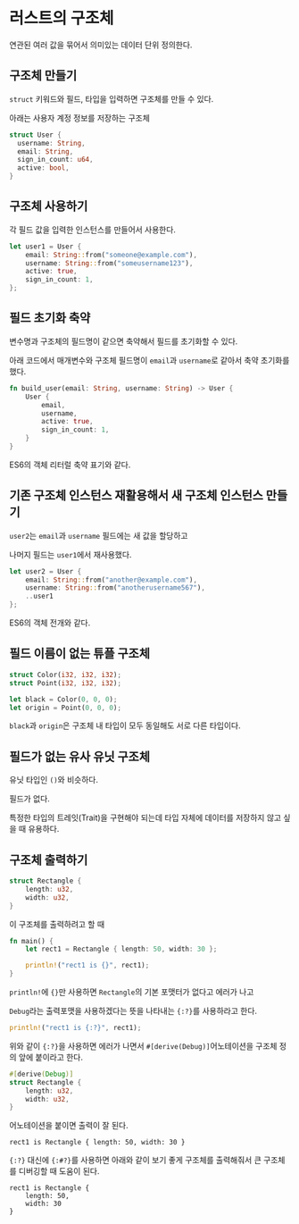 # 러스트의 구조체

연관된 여러 값을 묶어서 의미있는 데이터 단위 정의한다.

## 구조체 만들기

`struct` 키워드와 필드, 타입을 입력하면 구조체를 만들 수 있다.

아래는 사용자 계정 정보를 저장하는 구조체

```rust
struct User {
  username: String,
  email: String,
  sign_in_count: u64,
  active: bool,
}
```

## 구조체 사용하기

각 필드 값을 입력한 인스턴스를 만들어서 사용한다.

```rust
let user1 = User {
    email: String::from("someone@example.com"),
    username: String::from("someusername123"),
    active: true,
    sign_in_count: 1,
};
```

## 필드 초기화 축약

변수명과 구조체의 필드명이 같으면 축약해서 필드를 초기화할 수 있다.

아래 코드에서 매개변수와 구조체 필드명이 `email`과 `username`로 같아서 축약 초기화를 했다.

```rust
fn build_user(email: String, username: String) -> User {
    User {
        email,
        username,
        active: true,
        sign_in_count: 1,
    }
}
```

ES6의 객체 리터럴 축약 표기와 같다.

## 기존 구조체 인스턴스 재활용해서 새 구조체 인스턴스 만들기

`user2`는 `email`과 `username` 필드에는 새 값을 할당하고

나머지 필드는 `user1`에서 재사용했다.

```rust
let user2 = User {
    email: String::from("another@example.com"),
    username: String::from("anotherusername567"),
    ..user1
};
```

ES6의 객체 전개와 같다.

## 필드 이름이 없는 튜플 구조체

```rust
struct Color(i32, i32, i32);
struct Point(i32, i32, i32);

let black = Color(0, 0, 0);
let origin = Point(0, 0, 0);
```

`black`과 `origin`은 구조체 내 타입이 모두 동일해도 서로 다른 타입이다.

## 필드가 없는 유사 유닛 구조체

유닛 타입인 `()`와 비슷하다.

필드가 없다.

특정한 타입의 트레잇(Trait)을 구현해야 되는데 타입 자체에 데이터를 저장하지 않고 싶을 때 유용하다.

## 구조체 출력하기

```rust
struct Rectangle {
    length: u32,
    width: u32,
}
```

이 구조체를 출력하려고 할 때

```rust
fn main() {
    let rect1 = Rectangle { length: 50, width: 30 };

    println!("rect1 is {}", rect1);
}
```

`println!`에 `{}`만 사용하면 `Rectangle`의 기본 포맷터가 없다고 에러가 나고

`Debug`라는 출력포맷을 사용하겠다는 뜻을 나타내는 `{:?}`를 사용하라고 한다.

```rust
println!("rect1 is {:?}", rect1);
```

위와 같이 `{:?}`을 사용하면 에러가 나면서
`#[derive(Debug)]`어노테이션을 구조체 정의 앞에 붙이라고 한다.

```rust
#[derive(Debug)]
struct Rectangle {
    length: u32,
    width: u32,
}
```

어노테이션을 붙이면 출력이 잘 된다.

```
rect1 is Rectangle { length: 50, width: 30 }
```

`{:?}` 대신에 `{:#?}`를 사용하면 아래와 같이 보기 좋게 구조체를 출력해줘서 큰 구조체를 디버깅할 때 도움이 된다.

```
rect1 is Rectangle {
    length: 50,
    width: 30
}
```
